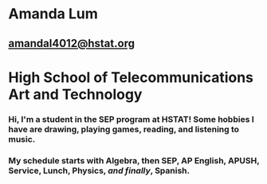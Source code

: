 # Amanda Lum

## amandal4012@hstat.org

# High School of Telecommunications Art and Technology

### Hi, I'm a student in the SEP program at HSTAT! Some hobbies I have are drawing, playing games, reading, and listening to music. 

### My schedule starts with Algebra, then SEP, AP English, APUSH, Service, Lunch, Physics, _and finally_, Spanish.